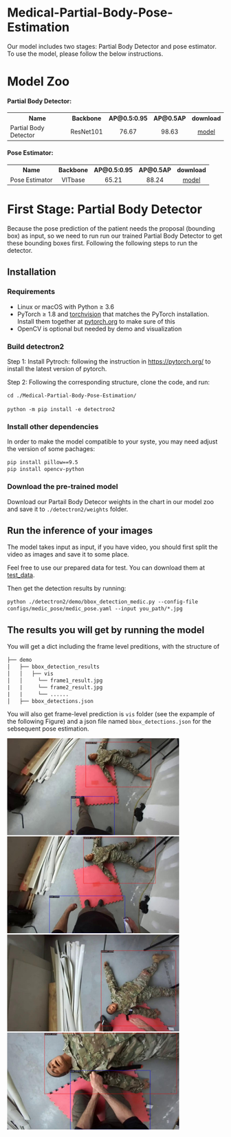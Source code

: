 # Medical-Partial-Body-Pose-Estimation

Our model includes two stages: Partial Body Detector and pose estimator. To use the model, please follow the below instructions.

# Model Zoo
#### Partial Body Detector:
<!--
./gen_html_table.py --config 'COCO-Detection/retina*50*' 'COCO-Detection/retina*101*' --name R50 R50 R101 --fields lr_sched train_speed inference_speed mem box_AP
-->

<table><tbody>
<!-- START TABLE -->
<!-- TABLE HEADER -->
<th valign="bottom">Name</th>
<th valign="bottom">Backbone</th>
<th valign="bottom">AP@0.5:0.95</th>
<th valign="bottom">AP@0.5AP</th>
<th valign="bottom">download</th>
<!-- TABLE BODY -->
<!-- ROW: retinanet_R_50_FPN_1x -->
<tr><td align="left">Partial Body Detector</td>
<td align="center">ResNet101</td>
<td align="center">76.67</td>
<td align="center">98.63</td>
<td align="center"><a href="https://drive.google.com/file/d/1OHAr31n41keDTJygDmFfOgsXwpriuFT9/view?usp=drive_link">model</a></td>
</tr>
</tbody></table>

#### Pose Estimator:
<!--
./gen_html_table.py --config 'COCO-Detection/retina*50*' 'COCO-Detection/retina*101*' --name R50 R50 R101 --fields lr_sched train_speed inference_speed mem box_AP
-->

<table><tbody>
<!-- START TABLE -->
<!-- TABLE HEADER -->
<th valign="bottom">Name</th>
<th valign="bottom">Backbone</th>
<th valign="bottom">AP@0.5:0.95</th>
<th valign="bottom">AP@0.5AP</th>
<th valign="bottom">download</th>
<!-- TABLE BODY -->
<!-- ROW: retinanet_R_50_FPN_1x -->
<tr><td align="left">Pose Estimator</td>
<td align="center">VITbase</td>
<td align="center">65.21</td>
<td align="center">88.24</td>
<td align="center"><a href="">model</a></td>
</tr>
</tbody></table>


# First Stage: Partial Body Detector
Because the pose prediction of the patient needs the proposal (bounding box) as input, so we need to run run our trained Partial Body Detector to get these bounding boxes first. Following the following steps to run the detector.
## Installation

### Requirements
- Linux or macOS with Python ≥ 3.6
- PyTorch ≥ 1.8 and [torchvision](https://github.com/pytorch/vision/) that matches the PyTorch installation.
  Install them together at [pytorch.org](https://pytorch.org) to make sure of this
- OpenCV is optional but needed by demo and visualization


### Build detectron2 
Step 1: Install Pytroch: following the instruction in https://pytorch.org/ to install the latest version of pytorch.

Step 2: Following the corresponding structure, clone the code, and run:
```
cd ./Medical-Partial-Body-Pose-Estimation/

python -m pip install -e detectron2
```

### Install other dependencies
In order to make the model compatible to your syste, you may need adjust the version of some pachages:

```
pip install pillow==9.5
pip install opencv-python
```

### Download the pre-trained model

Download our Partail Body Detecor weights in the chart in our model zoo and save it to ```./detectron2/weights``` folder.

## Run the inference of your images
The model takes input as input, if you have video, you should first split the video as images and save it to some place.

Feel free to use our prepared data for test. You can download them at [test_data](https://drive.google.com/file/d/1mOwxB5doD-zhMsQkKte2Gt8V40oxR7PN/view?usp=sharing).

Then get the detection results by running:

```
python ./detectron2/demo/bbox_detection_medic.py --config-file configs/medic_pose/medic_pose.yaml --input you_path/*.jpg
```


## The results you will get by running the model

You will get a dict including the frame level preditions, with the structure of


```
├── demo
│   ├── bbox_detection_results
│   │   ├── vis
│   │     └── frame1_result.jpg
|   |     └── frame2_result.jpg
|   |     └── ......
│   ├── bbox_detections.json

```

You will also get frame-level prediction is ``vis`` folder (see the expample of the following Figure) and a json file named ``bbox_detections.json`` for the sebsequent pose estimation.

<img src="description/M2-16_frame_00060.jpg" width="400" > <img src="description/M2-16_frame_00138.jpg" width="400" >
<img src="description/M2-16_frame_01713.jpg" width="400" > <img src="description/M2-16_frame_01156.jpg" width="400" >

